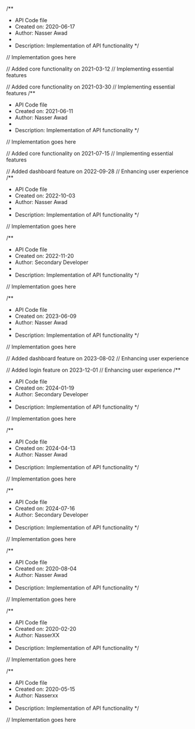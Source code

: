 /**
 * API Code file
 * Created on: 2020-06-17
 * Author: Nasser Awad
 *
 * Description: Implementation of API functionality
 */
 
// Implementation goes here


// Added core functionality on 2021-03-12
// Implementing essential features

// Added core functionality on 2021-03-30
// Implementing essential features
/**
 * API Code file
 * Created on: 2021-06-11
 * Author: Nasser Awad
 *
 * Description: Implementation of API functionality
 */
 
// Implementation goes here


// Added core functionality on 2021-07-15
// Implementing essential features

// Added dashboard feature on 2022-09-28
// Enhancing user experience
/**
 * API Code file
 * Created on: 2022-10-03
 * Author: Nasser Awad
 *
 * Description: Implementation of API functionality
 */
 
// Implementation goes here

/**
 * API Code file
 * Created on: 2022-11-20
 * Author: Secondary Developer
 *
 * Description: Implementation of API functionality
 */
 
// Implementation goes here

/**
 * API Code file
 * Created on: 2023-06-09
 * Author: Nasser Awad
 *
 * Description: Implementation of API functionality
 */
 
// Implementation goes here


// Added dashboard feature on 2023-08-02
// Enhancing user experience

// Added login feature on 2023-12-01
// Enhancing user experience
/**
 * API Code file
 * Created on: 2024-01-19
 * Author: Secondary Developer
 *
 * Description: Implementation of API functionality
 */
 
// Implementation goes here

/**
 * API Code file
 * Created on: 2024-04-13
 * Author: Nasser Awad
 *
 * Description: Implementation of API functionality
 */
 
// Implementation goes here

/**
 * API Code file
 * Created on: 2024-07-16
 * Author: Secondary Developer
 *
 * Description: Implementation of API functionality
 */
 
// Implementation goes here

/**
 * API Code file
 * Created on: 2020-08-04
 * Author: Nasser Awad
 *
 * Description: Implementation of API functionality
 */
 
// Implementation goes here

/**
 * API Code file
 * Created on: 2020-02-20
 * Author: NasserXX
 *
 * Description: Implementation of API functionality
 */
 
// Implementation goes here

/**
 * API Code file
 * Created on: 2020-05-15
 * Author: Nasserxx
 *
 * Description: Implementation of API functionality
 */
 
// Implementation goes here

